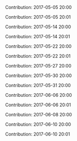 Contribution: 2017-05-05 20:00

Contribution: 2017-05-05 20:01

Contribution: 2017-05-14 20:00

Contribution: 2017-05-14 20:01

Contribution: 2017-05-22 20:00

Contribution: 2017-05-22 20:01

Contribution: 2017-05-27 20:00

Contribution: 2017-05-30 20:00

Contribution: 2017-05-31 20:00

Contribution: 2017-06-06 20:00

Contribution: 2017-06-06 20:01

Contribution: 2017-06-08 20:00

Contribution: 2017-06-10 20:00

Contribution: 2017-06-10 20:01

